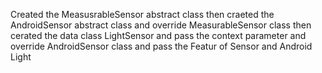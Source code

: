 Created the MeasusrableSensor abstract class
then craeted the AndroidSensor abstract class and override MeasurableSensor class 
then cerated the data class LightSensor and pass the context parameter and override AndroidSensor class and pass the Featur of Sensor and Android Light
